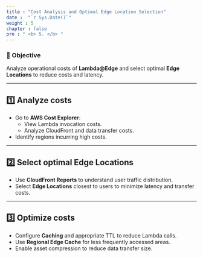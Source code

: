 ```yaml
---
title : "Cost Analysis and Optimal Edge Location Selection"
date :  "`r Sys.Date()`" 
weight : 5 
chapter : false
pre : " <b> 5. </b> "
---
```


### 🎯 Objective

Analyze operational costs of **Lambda@Edge** and select optimal **Edge Locations** to reduce costs and latency.

---

## **1️⃣ Analyze costs**

- Go to **AWS Cost Explorer**:
  - View Lambda invocation costs.
  - Analyze CloudFront and data transfer costs.
- Identify regions incurring high costs.

---

## **2️⃣ Select optimal Edge Locations**

- Use **CloudFront Reports** to understand user traffic distribution.  
- Select **Edge Locations** closest to users to minimize latency and transfer costs.

---

## **3️⃣ Optimize costs**

- Configure **Caching** and appropriate TTL to reduce Lambda calls.  
- Use **Regional Edge Cache** for less frequently accessed areas.  
- Enable asset compression to reduce data transfer size.
